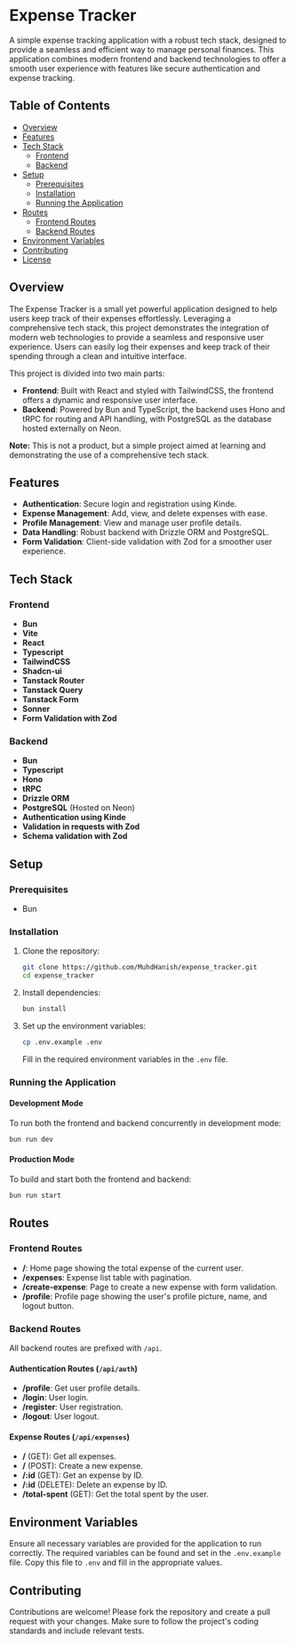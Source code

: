 # Expense Tracker

A simple expense tracking application with a robust tech stack, designed to provide a seamless and efficient way to manage personal finances. This application combines modern frontend and backend technologies to offer a smooth user experience with features like secure authentication and expense tracking.

## Table of Contents

- [Overview](#overview)
- [Features](#features)
- [Tech Stack](#tech-stack)
  - [Frontend](#frontend)
  - [Backend](#backend)
- [Setup](#setup)
  - [Prerequisites](#prerequisites)
  - [Installation](#installation)
  - [Running the Application](#running-the-application)
- [Routes](#routes)
  - [Frontend Routes](#frontend-routes)
  - [Backend Routes](#backend-routes)
- [Environment Variables](#environment-variables)
- [Contributing](#contributing)
- [License](#license)

## Overview

The Expense Tracker is a small yet powerful application designed to help users keep track of their expenses effortlessly. Leveraging a comprehensive tech stack, this project demonstrates the integration of modern web technologies to provide a seamless and responsive user experience. Users can easily log their expenses and keep track of their spending through a clean and intuitive interface.

This project is divided into two main parts:
- **Frontend**: Built with React and styled with TailwindCSS, the frontend offers a dynamic and responsive user interface.
- **Backend**: Powered by Bun and TypeScript, the backend uses Hono and tRPC for routing and API handling, with PostgreSQL as the database hosted externally on Neon.

**Note:** This is not a product, but a simple project aimed at learning and demonstrating the use of a comprehensive tech stack.

## Features

- **Authentication**: Secure login and registration using Kinde.
- **Expense Management**: Add, view, and delete expenses with ease.
- **Profile Management**: View and manage user profile details.
- **Data Handling**: Robust backend with Drizzle ORM and PostgreSQL.
- **Form Validation**: Client-side validation with Zod for a smoother user experience.

## Tech Stack

### Frontend

- **Bun**
- **Vite**
- **React**
- **Typescript**
- **TailwindCSS**
- **Shadcn-ui**
- **Tanstack Router**
- **Tanstack Query**
- **Tanstack Form**
- **Sonner**
- **Form Validation with Zod**

### Backend

- **Bun**
- **Typescript**
- **Hono**
- **tRPC**
- **Drizzle ORM**
- **PostgreSQL** (Hosted on Neon)
- **Authentication using Kinde**
- **Validation in requests with Zod**
- **Schema validation with Zod**

## Setup

### Prerequisites

- Bun

### Installation

1. Clone the repository:
   ```sh
   git clone https://github.com/MuhdHanish/expense_tracker.git
   cd expense_tracker
   ```

2. Install dependencies:
   ```sh
   bun install
   ```

3. Set up the environment variables:
   ```sh
   cp .env.example .env
   ```
   Fill in the required environment variables in the `.env` file.

### Running the Application

#### Development Mode

To run both the frontend and backend concurrently in development mode:
```sh
bun run dev
```

#### Production Mode

To build and start both the frontend and backend:
```sh
bun run start
```

## Routes

### Frontend Routes

- **/**: Home page showing the total expense of the current user.
- **/expenses**: Expense list table with pagination.
- **/create-expense**: Page to create a new expense with form validation.
- **/profile**: Profile page showing the user's profile picture, name, and logout button.

### Backend Routes

All backend routes are prefixed with `/api`.

#### Authentication Routes (`/api/auth`)

- **/profile**: Get user profile details.
- **/login**: User login.
- **/register**: User registration.
- **/logout**: User logout.

#### Expense Routes (`/api/expenses`)

- **/** (GET): Get all expenses.
- **/** (POST): Create a new expense.
- **/:id** (GET): Get an expense by ID.
- **/:id** (DELETE): Delete an expense by ID.
- **/total-spent** (GET): Get the total spent by the user.

## Environment Variables

Ensure all necessary variables are provided for the application to run correctly. The required variables can be found and set in the `.env.example` file. Copy this file to `.env` and fill in the appropriate values.

## Contributing

Contributions are welcome! Please fork the repository and create a pull request with your changes. Make sure to follow the project's coding standards and include relevant tests.